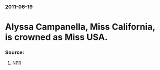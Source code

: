 ### [2011-06-19](/news/2011/06/19/index.md)

# Alyssa Campanella, Miss California, is crowned as Miss USA. 




### Source:

1. [NPR](http://www.npr.org/templates/story/story.php?storyId=137279339)
